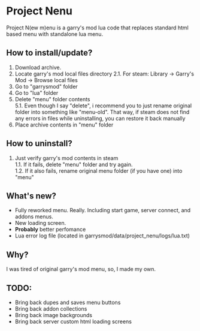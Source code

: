 # Project Nenu
Project N(ew m)enu is a garry's mod lua code that replaces standard html based menu with standalone lua menu.

## How to install/update?
1. Download archive.
2.  Locate garry's mod local files directory
  2.1. For steam: Library -> Garry's Mod -> Browse local files
3. Go to "garrysmod" folder
4. Go to "lua" folder
5. Delete "menu" folder contents  
   5.1. Even though I say "delete", i recommend you to just rename original folder into something like "menu-old". That way, if steam does not find any errors in files while uninstalling, you can restore it back manually
6. Place archive contents in "menu" folder

## How to uninstall?
1. Just verify garry's mod contents in steam  
  1.1. If it fails, delete "menu" folder and try again.  
  1.2. If it also fails, rename original menu folder (if you have one) into "menu"

## What's new?
* Fully reworked menu. Really. Including start game, server connect, and addons menus.
* New loading screen.
* **Probably** better perfomance
* Lua error log file (located in garrysmod/data/project_nenu/logs/lua.txt)

## Why?
I was tired of original garry's mod menu, so, I made my own.

## TODO:
* Bring back dupes and saves menu buttons
* Bring back addon collections
* Bring back image backgrounds
* Bring back server custom html loading screens
